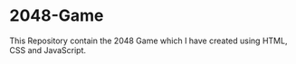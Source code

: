 # 2048-Game
This Repository contain the 2048 Game which I have created using HTML, CSS and JavaScript.
